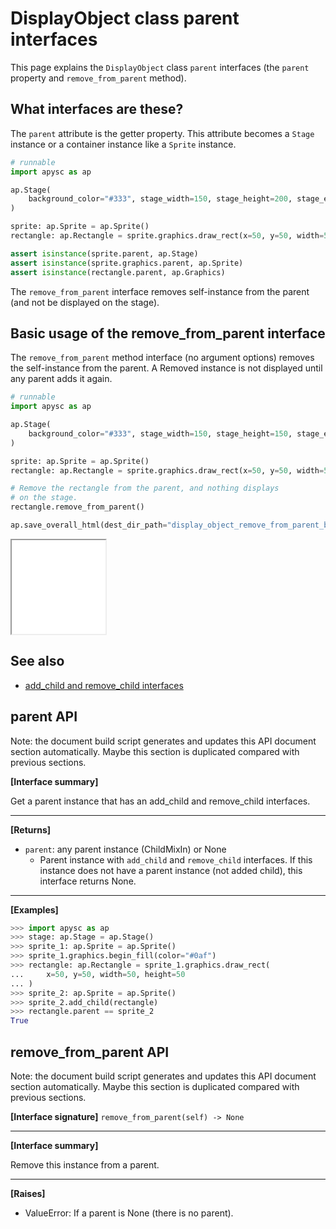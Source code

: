 # DisplayObject class parent interfaces

This page explains the `DisplayObject` class `parent` interfaces (the `parent` property and `remove_from_parent` method).

## What interfaces are these?

The `parent` attribute is the getter property. This attribute becomes a `Stage` instance or a container instance like a `Sprite` instance.

```py
# runnable
import apysc as ap

ap.Stage(
    background_color="#333", stage_width=150, stage_height=200, stage_elem_id="stage"
)

sprite: ap.Sprite = ap.Sprite()
rectangle: ap.Rectangle = sprite.graphics.draw_rect(x=50, y=50, width=50, height=50)

assert isinstance(sprite.parent, ap.Stage)
assert isinstance(sprite.graphics.parent, ap.Sprite)
assert isinstance(rectangle.parent, ap.Graphics)
```

The `remove_from_parent` interface removes self-instance from the parent (and not be displayed on the stage).

## Basic usage of the remove_from_parent interface

The `remove_from_parent` method interface (no argument options) removes the self-instance from the parent. A Removed instance is not displayed until any parent adds it again.

```py
# runnable
import apysc as ap

ap.Stage(
    background_color="#333", stage_width=150, stage_height=150, stage_elem_id="stage"
)

sprite: ap.Sprite = ap.Sprite()
rectangle: ap.Rectangle = sprite.graphics.draw_rect(x=50, y=50, width=50, height=50)

# Remove the rectangle from the parent, and nothing displays
# on the stage.
rectangle.remove_from_parent()

ap.save_overall_html(dest_dir_path="display_object_remove_from_parent_basic_usage/")
```

<iframe src="static/display_object_remove_from_parent_basic_usage/index.html" width="150" height="150"></iframe>

## See also

- [add_child and remove_child interfaces](add_child_and_remove_child.md)


## parent API

<!-- Docstring: apysc._display.parent_interface.ParentInterface.parent -->

<span class="inconspicuous-txt">Note: the document build script generates and updates this API document section automatically. Maybe this section is duplicated compared with previous sections.</span>

**[Interface summary]**

Get a parent instance that has an add_child and remove_child interfaces.<hr>

**[Returns]**

- `parent`: any parent instance (ChildMixIn) or None
  - Parent instance with `add_child` and `remove_child` interfaces. If this instance does not have a parent instance (not added child), this interface returns None.

<hr>

**[Examples]**

```py
>>> import apysc as ap
>>> stage: ap.Stage = ap.Stage()
>>> sprite_1: ap.Sprite = ap.Sprite()
>>> sprite_1.graphics.begin_fill(color="#0af")
>>> rectangle: ap.Rectangle = sprite_1.graphics.draw_rect(
...     x=50, y=50, width=50, height=50
... )
>>> sprite_2: ap.Sprite = ap.Sprite()
>>> sprite_2.add_child(rectangle)
>>> rectangle.parent == sprite_2
True
```

## remove_from_parent API

<!-- Docstring: apysc._display.parent_interface.ParentInterface.remove_from_parent -->

<span class="inconspicuous-txt">Note: the document build script generates and updates this API document section automatically. Maybe this section is duplicated compared with previous sections.</span>

**[Interface signature]** `remove_from_parent(self) -> None`<hr>

**[Interface summary]**

Remove this instance from a parent.<hr>

**[Raises]**

- ValueError: If a parent is None (there is no parent).